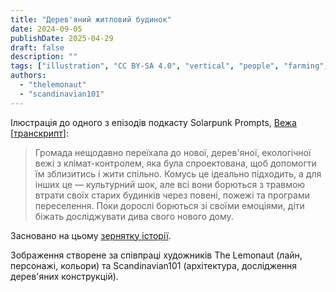```yaml
---
title: "Дерев'яний житловий будинок"
date: 2024-09-05
publishDate: 2025-04-29
draft: false
description: ""
tags: ["illustration", "CC BY-SA 4.0", "vertical", "people", "farming", "solar", "transport", "city", "generations", "residential"]
authors:
  - "thelemonaut"
  - "scandinavian101"
---
```


Ілюстрація до одного з епізодів подкасту Solarpunk Prompts, [Вежа](https://podcast.tomasino.org/@SolarpunkPrompts/episodes/the-tower) [[транскрипт](https://wiki.tomasino.org/writing/Solarpunk-Prompts---The-Tower)]:

> Громада нещодавно переїхала до нової, дерев'яної, екологічної вежі з клімат-контролем, яка була спроектована, щоб допомогти їм зблизитись і жити спільно. Комусь це ідеально підходить, а для інших це — культурний шок, але всі вони борються з травмою втрати своїх старих будинків через повені, пожежі та програми переселення. Поки дорослі борються зі своїми емоціями, діти біжать досліджувати дива свого нового дому.

Засновано на цьому [зернятку історії](/ua/seeds/the-tower).

Зображення створене за співпраці художників The Lemonaut (лайн, персонажі, кольори) та Scandinavian101 (архітектура, дослідження дерев'яних конструкцій).